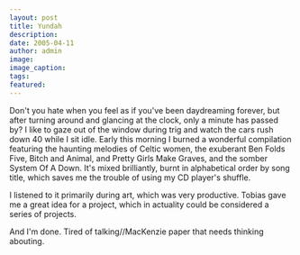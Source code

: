 ```yaml
---
layout: post
title: Yundah
description:
date: 2005-04-11
author: admin
image:
image_caption:
tags:
featured:
---
```


Don't you hate when you feel as if you've been daydreaming forever, but after turning around and glancing at the clock, only a minute has passed by? I like to gaze out of the window during trig and watch the cars rush down 40 while I sit idle. Early this morning I burned a wonderful compilation featuring the haunting melodies of Celtic women, the exuberant Ben Folds Five, Bitch and Animal, and Pretty Girls Make Graves, and the somber System Of A Down. It's mixed brilliantly, burnt in alphabetical order by song title, which saves me the trouble of using my CD player's shuffle.

I listened to it primarily during art, which was very productive. Tobias gave me a great idea for a project, which in actuality could be considered a series of projects.

And I'm done. Tired of talking//MacKenzie paper that needs thinking abouting.
